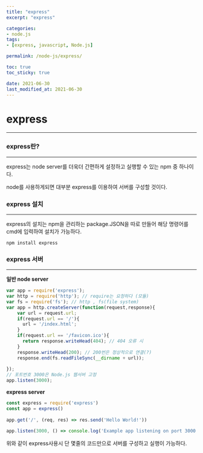 ```yaml
---
title: "express"
excerpt: "express"

categories:
- node.js
tags:
- [express, javascript, Node.js]

permalink: /node-js/express/

toc: true
toc_sticky: true

date: 2021-06-30
last_modified_at: 2021-06-30
---
```

# express
---
### express란?
---
express는 node server를 더욱더 간편하게 설정하고 실행할 수 있는 npm 중 하나이다.

node를 사용하게되면 대부분 express를 이용하여 서버를 구성할 것이다.

### express 설치
---
express의 설치는 npm을 관리하는 package.JSON을 따로 만들어 해당 명령어를 cmd에 입력하여 설치가 가능하다.

    npm install express


### express 서버
---
**일반 node server**  

```javascript
var app = require('express');
var http = require('http'); // require는 요청하다 (모듈)
var fs = require('fs'); // http , fs(file system)
var app = http.createServer(function(request,response){
    var url = request.url;
    if(request.url == '/'){
      url = '/index.html';
    }
    if(request.url == '/favicon.ico'){
      return response.writeHead(404); // 404 오류 시
    }
    response.writeHead(200); // 200번은 정상적으로 연결(?)
    response.end(fs.readFileSync(__dirname + url));
 
});
// 포트번호 3000은 Node.js 웹서버 고정
app.listen(3000);

```

**express server**  

```javascript
const express = require('express')
const app = express()
 
app.get('/', (req, res) => res.send('Hello World!'))
 
app.listen(3000, () => console.log('Example app listening on port 3000!'))
```

위와 같이 express사용시 단 몇줄의 코드만으로 서버를 구성하고 실행이 가능하다.